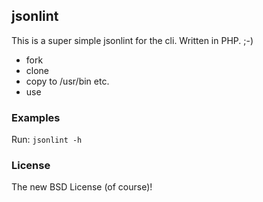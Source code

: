 ## jsonlint

This is a super simple jsonlint for the cli. Written in PHP. ;-)

 * fork
 * clone
 * copy to /usr/bin etc.
 * use

### Examples

Run: `jsonlint -h`

### License

The new BSD License (of course)!
